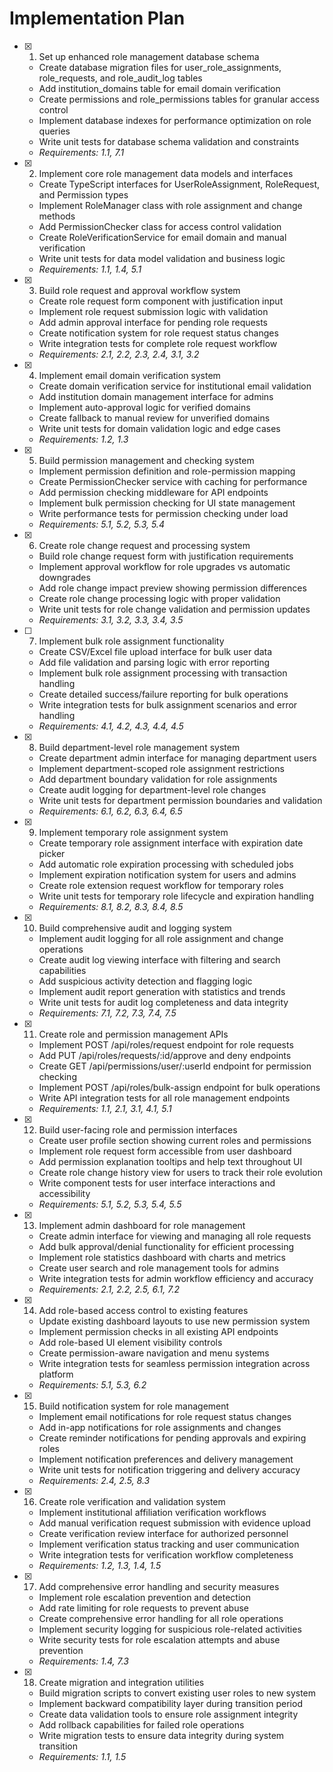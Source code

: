 # Implementation Plan

- [x] 1. Set up enhanced role management database schema

  - Create database migration files for user_role_assignments, role_requests, and role_audit_log tables
  - Add institution_domains table for email domain verification
  - Create permissions and role_permissions tables for granular access control
  - Implement database indexes for performance optimization on role queries
  - Write unit tests for database schema validation and constraints
  - _Requirements: 1.1, 7.1_

- [x] 2. Implement core role management data models and interfaces

  - Create TypeScript interfaces for UserRoleAssignment, RoleRequest, and Permission types
  - Implement RoleManager class with role assignment and change methods
  - Add PermissionChecker class for access control validation
  - Create RoleVerificationService for email domain and manual verification
  - Write unit tests for data model validation and business logic
  - _Requirements: 1.1, 1.4, 5.1_

- [x] 3. Build role request and approval workflow system

  - Create role request form component with justification input
  - Implement role request submission logic with validation
  - Add admin approval interface for pending role requests
  - Create notification system for role request status changes
  - Write integration tests for complete role request workflow
  - _Requirements: 2.1, 2.2, 2.3, 2.4, 3.1, 3.2_

- [x] 4. Implement email domain verification system

  - Create domain verification service for institutional email validation
  - Add institution domain management interface for admins
  - Implement auto-approval logic for verified domains
  - Create fallback to manual review for unverified domains
  - Write unit tests for domain validation logic and edge cases
  - _Requirements: 1.2, 1.3_

- [x] 5. Build permission management and checking system

  - Implement permission definition and role-permission mapping
  - Create PermissionChecker service with caching for performance
  - Add permission checking middleware for API endpoints
  - Implement bulk permission checking for UI state management
  - Write performance tests for permission checking under load
  - _Requirements: 5.1, 5.2, 5.3, 5.4_

- [x] 6. Create role change request and processing system

  - Build role change request form with justification requirements
  - Implement approval workflow for role upgrades vs automatic downgrades
  - Add role change impact preview showing permission differences
  - Create role change processing logic with proper validation
  - Write unit tests for role change validation and permission updates
  - _Requirements: 3.1, 3.2, 3.3, 3.4, 3.5_

- [ ] 7. Implement bulk role assignment functionality

  - Create CSV/Excel file upload interface for bulk user data
  - Add file validation and parsing logic with error reporting
  - Implement bulk role assignment processing with transaction handling
  - Create detailed success/failure reporting for bulk operations
  - Write integration tests for bulk assignment scenarios and error handling
  - _Requirements: 4.1, 4.2, 4.3, 4.4, 4.5_

- [x] 8. Build department-level role management system

  - Create department admin interface for managing department users
  - Implement department-scoped role assignment restrictions
  - Add department boundary validation for role assignments
  - Create audit logging for department-level role changes
  - Write unit tests for department permission boundaries and validation
  - _Requirements: 6.1, 6.2, 6.3, 6.4, 6.5_

- [x] 9. Implement temporary role assignment system

  - Create temporary role assignment interface with expiration date picker
  - Add automatic role expiration processing with scheduled jobs
  - Implement expiration notification system for users and admins
  - Create role extension request workflow for temporary roles
  - Write unit tests for temporary role lifecycle and expiration handling
  - _Requirements: 8.1, 8.2, 8.3, 8.4, 8.5_

- [x] 10. Build comprehensive audit and logging system

  - Implement audit logging for all role assignment and change operations
  - Create audit log viewing interface with filtering and search capabilities
  - Add suspicious activity detection and flagging logic
  - Implement audit report generation with statistics and trends
  - Write unit tests for audit log completeness and data integrity
  - _Requirements: 7.1, 7.2, 7.3, 7.4, 7.5_

- [x] 11. Create role and permission management APIs

  - Implement POST /api/roles/request endpoint for role requests
  - Add PUT /api/roles/requests/:id/approve and deny endpoints
  - Create GET /api/permissions/user/:userId endpoint for permission checking
  - Implement POST /api/roles/bulk-assign endpoint for bulk operations
  - Write API integration tests for all role management endpoints
  - _Requirements: 1.1, 2.1, 3.1, 4.1, 5.1_

- [x] 12. Build user-facing role and permission interfaces

  - Create user profile section showing current roles and permissions
  - Implement role request form accessible from user dashboard
  - Add permission explanation tooltips and help text throughout UI
  - Create role change history view for users to track their role evolution
  - Write component tests for user interface interactions and accessibility
  - _Requirements: 5.1, 5.2, 5.3, 5.4, 5.5_

- [x] 13. Implement admin dashboard for role management

  - Create admin interface for viewing and managing all role requests
  - Add bulk approval/denial functionality for efficient processing
  - Implement role statistics dashboard with charts and metrics
  - Create user search and role management tools for admins
  - Write integration tests for admin workflow efficiency and accuracy
  - _Requirements: 2.1, 2.2, 2.5, 6.1, 7.2_

- [x] 14. Add role-based access control to existing features

  - Update existing dashboard layouts to use new permission system
  - Implement permission checks in all existing API endpoints
  - Add role-based UI element visibility controls
  - Create permission-aware navigation and menu systems
  - Write integration tests for seamless permission integration across platform
  - _Requirements: 5.1, 5.3, 6.2_

- [x] 15. Build notification system for role management

  - Implement email notifications for role request status changes
  - Add in-app notifications for role assignments and changes
  - Create reminder notifications for pending approvals and expiring roles
  - Implement notification preferences and delivery management
  - Write unit tests for notification triggering and delivery accuracy
  - _Requirements: 2.4, 2.5, 8.3_

- [x] 16. Create role verification and validation system

  - Implement institutional affiliation verification workflows
  - Add manual verification request submission with evidence upload
  - Create verification review interface for authorized personnel
  - Implement verification status tracking and user communication
  - Write integration tests for verification workflow completeness
  - _Requirements: 1.2, 1.3, 1.4, 1.5_

- [x] 17. Add comprehensive error handling and security measures

  - Implement role escalation prevention and detection
  - Add rate limiting for role requests to prevent abuse
  - Create comprehensive error handling for all role operations
  - Implement security logging for suspicious role-related activities
  - Write security tests for role escalation attempts and abuse prevention
  - _Requirements: 1.4, 7.3_

- [x] 18. Create migration and integration utilities
  - Build migration scripts to convert existing user roles to new system
  - Implement backward compatibility layer during transition period
  - Create data validation tools to ensure role assignment integrity
  - Add rollback capabilities for failed role operations
  - Write migration tests to ensure data integrity during system transition
  - _Requirements: 1.1, 1.5_
